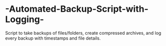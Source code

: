 # -Automated-Backup-Script-with-Logging-
Script to take backups of files/folders, create compressed archives, and log every  backup with timestamps and file details.
